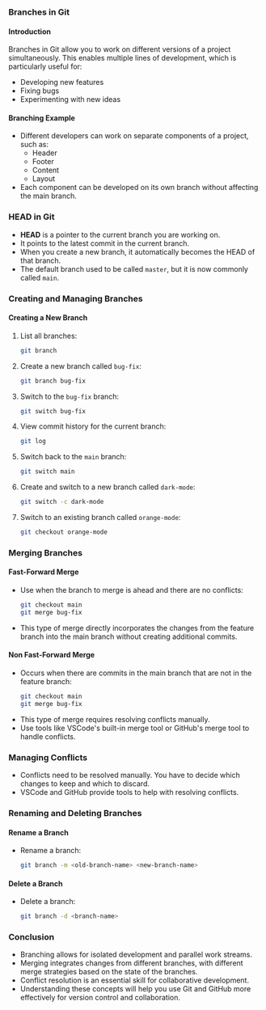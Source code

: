 ### Branches in Git

#### Introduction
Branches in Git allow you to work on different versions of a project simultaneously. This enables multiple lines of development, which is particularly useful for:
- Developing new features
- Fixing bugs
- Experimenting with new ideas

#### Branching Example
- Different developers can work on separate components of a project, such as:
  - Header
  - Footer
  - Content
  - Layout
- Each component can be developed on its own branch without affecting the main branch.

### HEAD in Git
- **HEAD** is a pointer to the current branch you are working on.
- It points to the latest commit in the current branch.
- When you create a new branch, it automatically becomes the HEAD of that branch.
- The default branch used to be called `master`, but it is now commonly called `main`.

### Creating and Managing Branches

#### Creating a New Branch
1. List all branches:
   ```sh
   git branch
   ```
2. Create a new branch called `bug-fix`:
   ```sh
   git branch bug-fix
   ```
3. Switch to the `bug-fix` branch:
   ```sh
   git switch bug-fix
   ```
4. View commit history for the current branch:
   ```sh
   git log
   ```
5. Switch back to the `main` branch:
   ```sh
   git switch main
   ```
6. Create and switch to a new branch called `dark-mode`:
   ```sh
   git switch -c dark-mode
   ```
7. Switch to an existing branch called `orange-mode`:
   ```sh
   git checkout orange-mode
   ```

### Merging Branches

#### Fast-Forward Merge
- Use when the branch to merge is ahead and there are no conflicts:
  ```sh
  git checkout main
  git merge bug-fix
  ```
- This type of merge directly incorporates the changes from the feature branch into the main branch without creating additional commits.

#### Non Fast-Forward Merge
- Occurs when there are commits in the main branch that are not in the feature branch:
  ```sh
  git checkout main
  git merge bug-fix
  ```
- This type of merge requires resolving conflicts manually.
- Use tools like VSCode's built-in merge tool or GitHub's merge tool to handle conflicts.

### Managing Conflicts
- Conflicts need to be resolved manually. You have to decide which changes to keep and which to discard.
- VSCode and GitHub provide tools to help with resolving conflicts.


### Renaming and Deleting Branches

#### Rename a Branch
- Rename a branch:
  ```sh
  git branch -m <old-branch-name> <new-branch-name>
  ```

#### Delete a Branch
- Delete a branch:
  ```sh
  git branch -d <branch-name>
  ```


### Conclusion
- Branching allows for isolated development and parallel work streams.
- Merging integrates changes from different branches, with different merge strategies based on the state of the branches.
- Conflict resolution is an essential skill for collaborative development.
- Understanding these concepts will help you use Git and GitHub more effectively for version control and collaboration.
